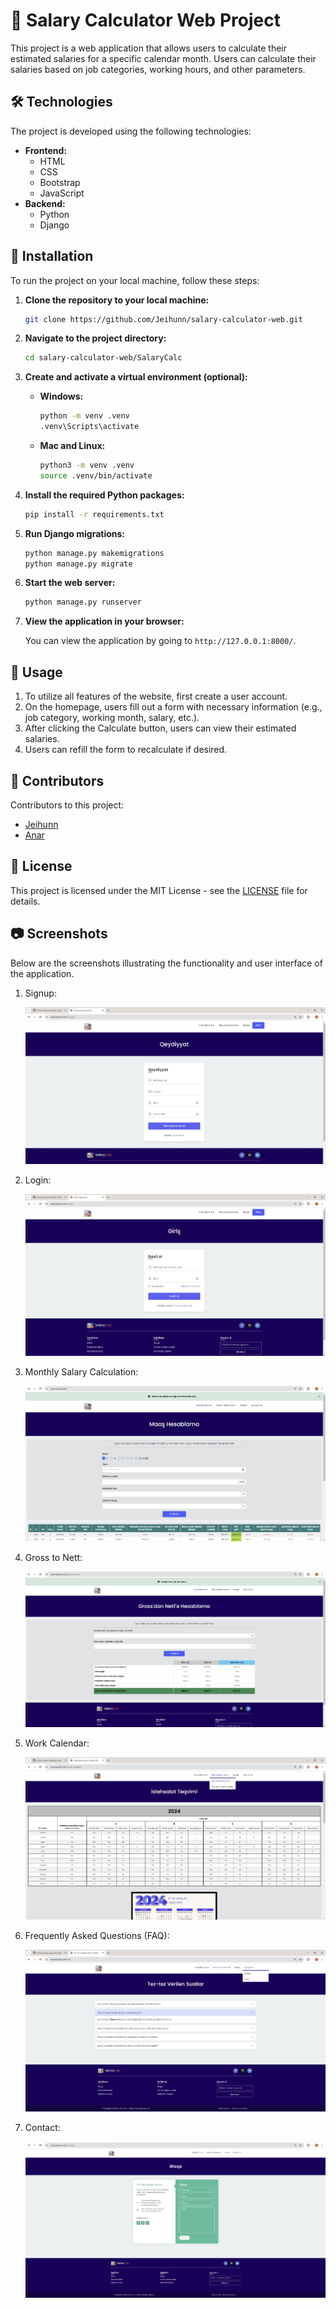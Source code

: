 # 🚀 Salary Calculator Web Project

This project is a web application that allows users to calculate their estimated salaries for a specific calendar month. Users can calculate their salaries based on job categories, working hours, and other parameters.

## 🛠 Technologies

The project is developed using the following technologies:

- **Frontend:**
  - HTML
  - CSS
  - Bootstrap
  - JavaScript
- **Backend:**
  - Python
  - Django

## 🔧 Installation

To run the project on your local machine, follow these steps:

1. **Clone the repository to your local machine:**

    ```bash
    git clone https://github.com/Jeihunn/salary-calculator-web.git
    ```

2. **Navigate to the project directory:**

    ```bash
    cd salary-calculator-web/SalaryCalc
    ```

3. **Create and activate a virtual environment (optional):**

    - **Windows:**

        ```bash
        python -m venv .venv
        .venv\Scripts\activate
        ```

    - **Mac and Linux:**

        ```bash
        python3 -m venv .venv
        source .venv/bin/activate
        ```

4. **Install the required Python packages:**

    ```bash
    pip install -r requirements.txt
    ```

5. **Run Django migrations:**

    ```bash
    python manage.py makemigrations
    python manage.py migrate
    ```

6. **Start the web server:**

    ```bash
    python manage.py runserver
    ```

7. **View the application in your browser:**

    You can view the application by going to `http://127.0.0.1:8000/`.

## 📝 Usage

1. To utilize all features of the website, first create a user account.
2. On the homepage, users fill out a form with necessary information (e.g., job category, working month, salary, etc.).
3. After clicking the Calculate button, users can view their estimated salaries.
4. Users can refill the form to recalculate if desired.

## 🌟 Contributors

Contributors to this project:

- [Jeihunn](https://github.com/Jeihunn)
- [Anar](https://github.com/anarmh)

## 📄 License

This project is licensed under the MIT License - see the [LICENSE](LICENSE) file for details.

## 📷 Screenshots

Below are the screenshots illustrating the functionality and user interface of the application.

1. Signup:

   ![Signup](screenshots/signup.jpg)

2. Login:

   ![Login](screenshots/login.jpg)

3. Monthly Salary Calculation:

   ![Monthly Salary Calculation](screenshots/index.jpg)

4. Gross to Nett:

   ![Gross to Nett](screenshots/gross-to-nett.jpg)

5. Work Calendar:

   ![Work Calendar](screenshots/work-calendar.jpg)

6. Frequently Asked Questions (FAQ):

   ![FAQ](screenshots/faq.jpg)

7. Contact:

   ![Contact](screenshots/contact.jpg)
